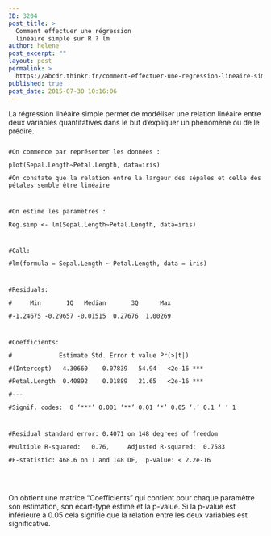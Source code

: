 ```yaml
---
ID: 3204
post_title: >
  Comment effectuer une régression
  linéaire simple sur R ? lm
author: helene
post_excerpt: ""
layout: post
permalink: >
  https://abcdr.thinkr.fr/comment-effectuer-une-regression-lineaire-simple-sur-r-lm/
published: true
post_date: 2015-07-30 10:16:06
---
```

<p>La régression linéaire simple permet de modéliser une relation linéaire entre deux variables quantitatives dans le but d’expliquer un phénomène ou de le prédire.</p><p> <pre><code></p><p>#On commence par représenter les données :</p><p>plot(Sepal.Length~Petal.Length, data=iris)</p><p>#On constate que la relation entre la largeur des sépales et celle des pétales semble être linéaire</p><p> </p><p>#On estime les paramètres :</p><p>Reg.simp &lt;- lm(Sepal.Length~Petal.Length, data=iris)</p><p> </p><p>#Call:</p><p>#lm(formula = Sepal.Length ~ Petal.Length, data = iris)</p><p> </p><p>#Residuals:</p><p>#     Min       1Q   Median       3Q      Max</p><p>#-1.24675 -0.29657 -0.01515  0.27676  1.00269</p><p> </p><p>#Coefficients:</p><p>#             Estimate Std. Error t value Pr(&gt;|t|)   </p><p>#(Intercept)   4.30660    0.07839   54.94   &lt;2e-16 ***</p><p>#Petal.Length  0.40892    0.01889   21.65   &lt;2e-16 ***</p><p>#---</p><p>#Signif. codes:  0 ‘***’ 0.001 ‘**’ 0.01 ‘*’ 0.05 ‘.’ 0.1 ‘ ’ 1</p><p> </p><p>#Residual standard error: 0.4071 on 148 degrees of freedom</p><p>#Multiple R-squared:   0.76,     Adjusted R-squared:  0.7583</p><p>#F-statistic: 468.6 on 1 and 148 DF,  p-value: &lt; 2.2e-16</p><p></code></pre>   </p><p>On obtient une matrice “Coefficients” qui contient pour chaque paramètre son estimation, son écart-type estimé et la p-value. Si la p-value est inférieure à 0.05 cela signifie que la relation entre les deux variables est significative.</p><p></p>